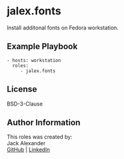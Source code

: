 jalex.fonts
=========  

Install additonal fonts on Fedora workstation.  
  
Example Playbook
----------------

    - hosts: workstation
      roles:
         - jalex.fonts

License
-------

BSD-3-Clause

Author Information
------------------

This roles was created by:  
Jack Alexander  
[GitHub](https://github.com/jalexm8) | [LinkedIn](https://www.linkedin.com/in/jackalexander1008/)
